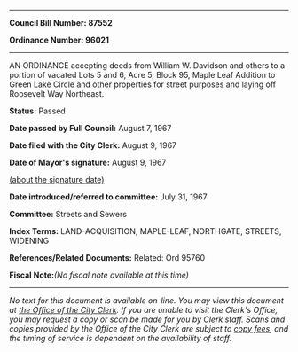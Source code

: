 

********

**Council Bill Number: 87552**
   
**Ordinance Number: 96021**
********

 AN ORDINANCE accepting deeds from William W. Davidson and others to a portion of vacated Lots 5 and 6, Acre 5, Block 95, Maple Leaf Addition to Green Lake Circle and other properties for street purposes and laying off Roosevelt Way Northeast.

**Status:** Passed
   
**Date passed by Full Council:** August 7, 1967
   
**Date filed with the City Clerk:** August 9, 1967
   
**Date of Mayor's signature:** August 9, 1967
   
[(about the signature date)](/~public/approvaldate.htm)
   
   
   
**Date introduced/referred to committee:** July 31, 1967
   
**Committee:** Streets and Sewers
   
   
**Index Terms:** LAND-ACQUISITION, MAPLE-LEAF, NORTHGATE, STREETS, WIDENING

**References/Related Documents:** Related: Ord 95760

**Fiscal Note:**_(No fiscal note available at this time)_
********

_No text for this document is available on-line. You may view this document at [the Office of the City Clerk](http://www.seattle.gov/leg/clerk/contactUs.htm). If you are unable to visit the Clerk's Office, you may request a copy or scan be made for you by Clerk staff. Scans and copies provided by the Office of the City Clerk are subject to [copy fees](http://clerk.seattle.gov/~public/clerkfees.htm), and the timing of service is dependent on the availability of staff._

